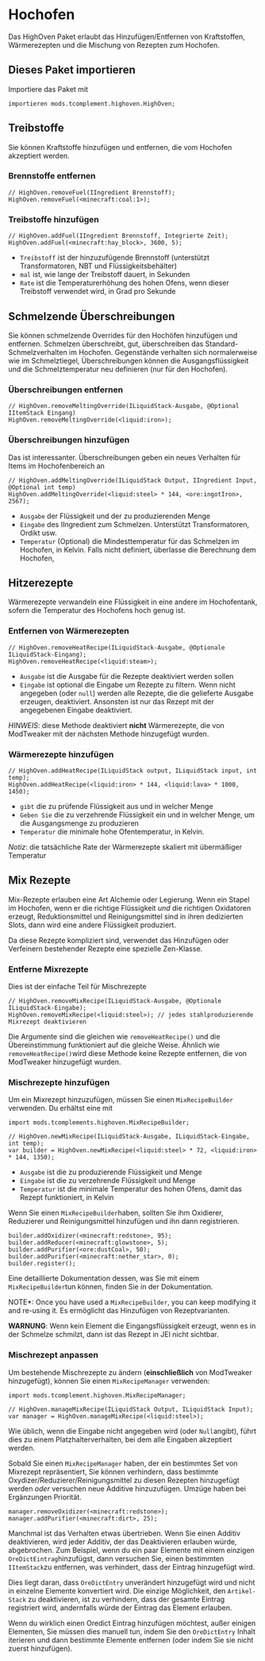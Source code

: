 # Hochofen

Das HighOven Paket erlaubt das Hinzufügen/Entfernen von Kraftstoffen, Wärmerezepten und die Mischung von Rezepten zum Hochofen.

## Dieses Paket importieren

Importiere das Paket mit

```zenscript
importieren mods.tcomplement.highoven.HighOven;
```

## Treibstoffe

Sie können Kraftstoffe hinzufügen und entfernen, die vom Hochofen akzeptiert werden.

### Brennstoffe entfernen

```zenscript
// HighOven.removeFuel(IIngredient Brennstoff);
HighOven.removeFuel(<minecraft:coal:1>);
```

### Treibstoffe hinzufügen

```zenscript
// HighOven.addFuel(IIngredient Brennstoff, Integrierte Zeit);
HighOven.addFuel(<minecraft:hay_block>, 3600, 5);
```

+ `Treibstoff` ist der hinzuzufügende Brennstoff (unterstützt Transformatoren, NBT und Flüssigkeitsbehälter)
+ `mal` ist, wie lange der Treibstoff dauert, in Sekunden
+ `Rate` ist die Temperaturerhöhung des hohen Ofens, wenn dieser Treibstoff verwendet wird, in Grad pro Sekunde

## Schmelzende Überschreibungen

Sie können schmelzende Overrides für den Hochöfen hinzufügen und entfernen. Schmelzen überschreibt, gut, überschreiben das Standard-Schmelzverhalten im Hochofen. Gegenstände verhalten sich normalerweise wie im Schmelztiegel, Überschreibungen können die Ausgangsflüssigkeit und die Schmelztemperatur neu definieren (nur für den Hochofen).

### Überschreibungen entfernen

```zenscript
// HighOven.removeMeltingOverride(ILiquidStack-Ausgabe, @Optional IItemStack Eingang)
HighOven.removeMeltingOverride(<liquid:iron>);
```

### Überschreibungen hinzufügen

Das ist interessanter. Überschreibungen geben ein neues Verhalten für Items im Hochofenbereich an

```zenscript
// HighOven.addMeltingOverride(ILiquidStack Output, IIngredient Input, @Optional int temp)
HighOven.addMeltingOverride(<liquid:steel> * 144, <ore:ingotIron>, 2567);
```

+ `Ausgabe` der Flüssigkeit und der zu produzierenden Menge
+ `Eingabe` des IIngredient zum Schmelzen. Unterstützt Transformatoren, Ordikt usw.
+ `Temperatur` (Optional) die Mindesttemperatur für das Schmelzen im Hochofen, in Kelvin. Falls nicht definiert, überlasse die Berechnung dem Hochofen,

## Hitzerezepte

Wärmerezepte verwandeln eine Flüssigkeit in eine andere im Hochofentank, sofern die Temperatur des Hochofens hoch genug ist.

### Entfernen von Wärmerezepten

```zenscript
// HighOven.removeHeatRecipe(ILiquidStack-Ausgabe, @Optionale ILiquidStack-Eingang);
HighOven.removeHeatRecipe(<liquid:steam>);
```

+ `Ausgabe` ist die Ausgabe für die Rezepte deaktiviert werden sollen
+ `Eingabe` ist optional die Eingabe um Rezepte zu filtern. Wenn nicht angegeben (oder `null`) werden alle Rezepte, die die gelieferte Ausgabe erzeugen, deaktiviert. Ansonsten ist nur das Rezept mit der angegebenen Eingabe deaktiviert.

*HINWEIS*: diese Methode deaktiviert **nicht** Wärmerezepte, die von ModTweaker mit der nächsten Methode hinzugefügt wurden.

### Wärmerezepte hinzufügen

```zenscript
// HighOven.addHeatRecipe(ILiquidStack output, ILiquidStack input, int temp);
HighOven.addHeatRecipe(<liquid:iron> * 144, <liquid:lava> * 1000, 1450);
```

+ `gibt` die zu prüfende Flüssigkeit aus und in welcher Menge
+ `Geben Sie` die zu verzehrende Flüssigkeit ein und in welcher Menge, um die Ausgangsmenge zu produzieren
+ `Temperatur` die minimale hohe Ofentemperatur, in Kelvin.

*Notiz*: die tatsächliche Rate der Wärmerezepte skaliert mit übermäßiger Temperatur

## Mix Rezepte

Mix-Rezepte erlauben eine Art Alchemie oder Legierung. Wenn ein Stapel im Hochofen, wenn er die richtige Flüssigkeit *und* die richtigen Oxidatoren erzeugt, Reduktionsmittel und Reinigungsmittel sind in ihren dedizierten Slots, dann wird eine andere Flüssigkeit produziert.

Da diese Rezepte kompliziert sind, verwendet das Hinzufügen oder Verfeinern bestehender Rezepte eine spezielle Zen-Klasse.

### Entferne Mixrezepte

Dies ist der einfache Teil für Mischrezepte

```zenscript
// HighOven.removeMixRecipe(ILiquidStack-Ausgabe, @Optionale ILiquidStack-Eingabe);
HighOven.removeMixRecipe(<liquid:steel>); // jedes stahlproduzierende Mixrezept deaktivieren
```

Die Argumente sind die gleichen wie `removeHeatRecipe()` und die Übereinstimmung funktioniert auf die gleiche Weise. Ähnlich wie `removeHeatRecipe()`wird diese Methode keine Rezepte entfernen, die von ModTweaker hinzugefügt wurden.

### Mischrezepte hinzufügen

Um ein Mixrezept hinzuzufügen, müssen Sie einen `MixRecipeBuilder` verwenden. Du erhältst eine mit

```zenscript
import mods.tcomplements.highoven.MixRecipeBuilder;

// HighOven.newMixRecipe(ILiquidStack-Ausgabe, ILiquidStack-Eingabe, int temp);
var builder = HighOven.newMixRecipe(<liquid:steel> * 72, <liquid:iron> * 144, 1350);
```

+ `Ausgabe` ist die zu produzierende Flüssigkeit und Menge
+ `Eingabe` ist die zu verzehrende Flüssigkeit und Menge
+ `Temperatur` ist die minimale Temperatur des hohen Ofens, damit das Rezept funktioniert, in Kelvin

Wenn Sie einen `MixRecipeBuilder`haben, sollten Sie ihm Oxidierer, Reduzierer und Reinigungsmittel hinzufügen und ihn dann registrieren.

```zenscript
builder.addOxidizer(<minecraft:redstone>, 95);
builder.addReducer(<minecraft:glowstone>, 5);
builder.addPurifier(<ore:dustCoal>, 50);
builder.addPurifier(<minecraft:nether_star>, 0);
builder.register();
```

Eine detaillierte Dokumentation dessen, was Sie mit einem `MixRecipeBuilder`tun können, finden Sie in der Dokumentation.

NOTE*: Once you have used a `MixRecipeBuilder`, you can keep modifying it and re-using it. Es ermöglicht das Hinzufügen von Rezeptvarianten.

**WARNUNG**: Wenn kein Element die Eingangsflüssigkeit erzeugt, wenn es in der Schmelze schmilzt, dann ist das Rezept in JEI nicht sichtbar.

### Mischrezept anpassen

Um bestehende Mischrezepte zu ändern (**einschließlich** von ModTweaker hinzugefügt), können Sie einen `MixRecipeManager` verwenden:

```zenscript
import mods.tcomplement.highoven.MixRecipeManager;

// HighOven.manageMixRecipe(ILiquidStack Output, ILiquidStack Input);
var manager = HighOven.manageMixRecipe(<liquid:steel>);
```

Wie üblich, wenn die Eingabe nicht angegeben wird (oder `Null`angibt), führt dies zu einem Platzhalterverhalten, bei dem alle Eingaben akzeptiert werden.

Sobald Sie einen `MixRecipeManager` haben, der ein bestimmtes Set von Mixrezept repräsentiert, Sie können verhindern, dass bestimmte Oxydizer/Reduzierer/Reinigungsmittel zu diesen Rezepten hinzugefügt werden *oder* versuchen neue Additive hinzuzufügen. Umzüge haben bei Ergänzungen Priorität.

```zenscript
manager.removeOxidizer(<minecraft:redstone>);
manager.addPurifier(<minecraft:dirt>, 25);
```

Manchmal ist das Verhalten etwas übertrieben. Wenn Sie einen Additiv deaktivieren, wird jeder Additiv, der das Deaktivieren erlauben würde, abgebrochen. Zum Beispiel, wenn du ein paar Elemente mit einem einzigen `OreDictEintrag`hinzufügst, dann versuchen Sie, einen bestimmten `IItemStack`zu entfernen, was verhindert, dass der Eintrag hinzugefügt wird.

Dies liegt daran, dass `OreDictEntry` unverändert hinzugefügt wird und nicht in einzelne Elemente konvertiert wird. Die einzige Möglichkeit, den `Artikel-Stack` zu deaktivieren, ist zu verhindern, dass der gesamte Eintrag registriert wird, andernfalls würde der Eintrag das Element erlauben.

Wenn du wirklich einen Oredict Eintrag hinzufügen möchtest, außer einigen Elementen, Sie müssen dies manuell tun, indem Sie den `OreDictEntry` Inhalt iterieren und dann bestimmte Elemente entfernen (oder indem Sie sie nicht zuerst hinzufügen).